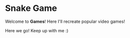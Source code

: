 # Snake Game

Welcome to **Games**! 
Here I'll recreate popular video games! 

Here we go! Keep up with me :) 